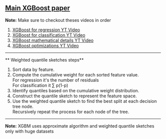  [Main XGBoost paper](https://arxiv.org/pdf/1603.02754v1) <br>
---
**Note:** Make sure to checkout theses videos in order <br>
1. [XGBoost for regression YT Video](https://www.youtube.com/watch?v=OtD8wVaFm6E) <br>
2. [XGBoost for classification YT Video](https://www.youtube.com/watch?v=8b1JEDvenQU) <br>
3. [XGBoost mathematical details YT Video](https://www.youtube.com/watch?v=ZVFeW798-2I) <br>
4. [XGBoost optimizations YT Video](https://www.youtube.com/watch?v=oRrKeUCEbq8) <br>
---
** Weighted quantile sketches steps** <br>
1. Sort data by feature.<br>
2. Compute the cumulative weight for each sorted feature value.<br>
For regression it's the number of residuals <br>
For classification it ∑ p(1-p) <br>
3.  Identify quantiles based on the cumulative weight distribution.<br>
4. Construct the quantile sketch to represent the feature space.<br>
5. Use the weighted quantile sketch to find the best split at each decision tree node.<br>
Recursively repeat the process for each node of the tree.<br>
---
**Note:** XGBM uses approximate algorithm and weighted quantile sketches only with huge datasets<br>